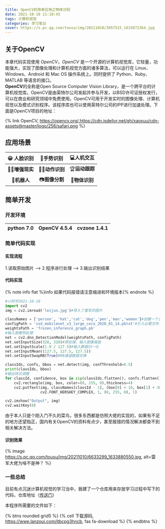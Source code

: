 ```yaml
---
title: OpenCV的简单应用之物体识别
date: 2021-10-10 21:18:43
tags: 计算机视觉
categories: 学习笔记
cover: https://s.pc.qq.com/tousu/img/20211010/3057515_1633872364.jpg
---
```


## 关于OpenCV

本章代码实现使用 *OpenCV*，*OpenCV* 是一个开源的计算机视觉库，它轻量，功能强大，实现了图像处理和计算机视觉方面的诸多算法，可以运行在 Linux、Windows、Android 和 Mac OS 操作系统上。同时提供了 Python、Ruby、MATLAB 等语言的接口。</br>**OpenCV**的全称是Open Source Computer Vision Library，是一个跨平台的计算机视觉库。OpenCV是由英特尔公司发起并参与开发，以BSD许可证授权发行，可以在商业和研究领域中免费使用。OpenCV可用于开发实时的图像处理、计算机视觉以及模式识别程序。该程序库也可以使用英特尔公司的IPP进行加速处理。下面是OpenCV项目的地址：

{% link OpenCV, https://opencv.org/,https://cdn.jsdelivr.net/gh/xaoxuu/cdn-assets@master/logo/256/safari.png %}

## 应用场景



| 😀 **人脸识别** |   🤚手势识别    |   💻人机交互   |
| :------------: | :------------: | :-----------: |
| 👨‍🔧**增强现实** | 🙆‍♂️**动作识别** | 🏆**运动跟踪** |
|  🤖**机器人**   | 📷**图像分割**  | 🚗**物体识别** |

## 简单开发

### 开发环境

| python 7.0 | OpenCV 4.5.4 | cvzone 1.4.1 |
| :--------: | :----------: | :----------: |

### 简单代码实现

#### 实现流程

1.读取原始图片 --> 2.程序进行处理 --> 3.输出识别结果


   

#### 代码实现



{% note info flat %}info 如果代码报错请注意缩进和环境版本{% endnote %}

```python
#小阿宇2021-10-10
import cv2
img = cv2.imread('leijun.jpg')#导入了雷军的图片

classNames = ['person', 'hat','cat','dog','pen','man','woman']#创建一个合集，用于识别后显示物体名称
configPath = 'ssd_mobilenet_v3_large_coco_2020_01_14.pbtxt'#引入必要文件，我会放在下方
weightsPath = 'frozen_inference_graph.pb'
#输入图像预处理
net = cv2.dnn_DetectionModel(weightsPath, configPath)
net.setInputSize(320, 320)#预处理，输入图像缩放
net.setInputScale(1.0 / 127.5)#输入数据归一化
net.setInputMean((127.5, 127.5, 127.5))
net.setInputSwapRB(True)#RB通道数据交换

classIds, confs, bbox = net.detect(img, confThreshold=0.5)
print(classIds, bbox)
#输出样式调整
for classId, confidence, box in zip(classIds.flatten(), confs.flatten(), bbox):
    cv2.rectangle(img, box, color=(0, 255, 0),thickness=4)
    cv2.putText(img, classNames[classId - 1], (box[0] + 10, box[1] + 30),
                cv2.FONT_HERSHEY_COMPLEX, 1, (0, 255, 0), 1)

cv2.imshow("Output", img)
cv2.waitKey(0)
```

由于本人只是个刚入门不久的菜鸟，很多东西都是仿照大佬的实现的，如果有不足的地方还望指正，国内有关OpenCV的资料有点少，甚至报错的情况解决都查不到相关解决方法。

#### 识别效果

{% image https://s.pc.qq.com/tousu/img/20211010/6633299_1633880550.jpg, alt=雷军大佬为啥不是神？ %}

### 一些总结

目前有点沉迷计算机视觉的学习当中，我建了一个仓库用来存放学习过程中写下的代码，仓库地址（[传送门](https://github.com/Sunhaha520/Machine-Vision-Project)）

本程序所需要的文件如下：

{% btns rounded grid5 %}
{% cell 下载源码, https://wwe.lanzoui.com/itbcpg3hncb, fas fa-download %}
{% endbtns %}




